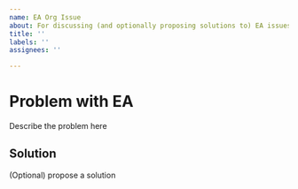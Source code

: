 ```yaml
---
name: EA Org Issue
about: For discussing (and optionally proposing solutions to) EA issues
title: ''
labels: ''
assignees: ''

---
```


# Problem with EA

Describe the problem here

## Solution

(Optional) propose a solution
